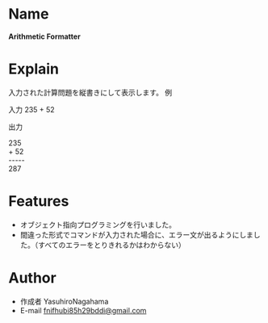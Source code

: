 # Name

**Arithmetic Formatter**

# Explain

入力された計算問題を縦書きにして表示します。
例

入力
235 \+ 52

出力

   235  
\+  52  
\-----  
   287

# Features

* オブジェクト指向プログラミングを行いました。
* 間違った形式でコマンドが入力された場合に、エラー文が出るようにしました。（すべてのエラーをとりきれるかはわからない）

# Author

* 作成者 YasuhiroNagahama
* E-mail fnifhubi85h29bddi@gmail.com
